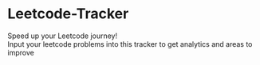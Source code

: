 # Leetcode-Tracker
Speed up your Leetcode journey!  
Input your leetcode problems into this tracker to get analytics and areas to improve
